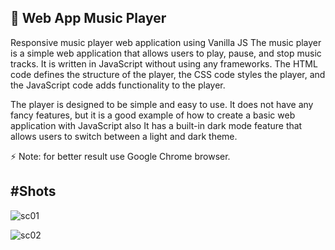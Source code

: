 ## 🎵 Web App Music Player 

Responsive music player web application using Vanilla JS
The music player is a simple web application that allows users to play, pause, and stop music tracks. It is written in JavaScript without using any frameworks. The HTML code defines the structure of the player, the CSS code styles the player, and the JavaScript code adds functionality to the player.</br>

The player is designed to be simple and easy to use. It does not have any fancy features, but it is a good example of how to create a basic web application with JavaScript also
It has a built-in dark mode feature that allows users to switch between a light and dark theme.</br>

⚡ Note: for better result use Google Chrome browser.

#Shots
---
![sc01](https://user-images.githubusercontent.com/90974198/235308801-f44320b4-e6d5-470e-9b76-e58d926a8560.PNG)

![sc02](https://user-images.githubusercontent.com/90974198/235308813-3af492b6-60b9-43fd-9a85-dae8d15d1fe4.PNG)
